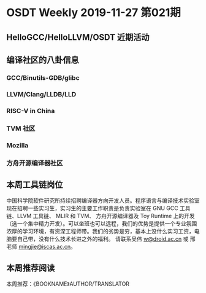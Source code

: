 # OSDT Weekly 2019-11-27 第021期

## HelloGCC/HelloLLVM/OSDT 近期活动

## 编译社区的八卦信息

### GCC/Binutils-GDB/glibc

### LLVM/Clang/LLDB/LLD

### RISC-V in China

### TVM 社区

### Mozilla

### 方舟开源编译器社区

## 本周工具链岗位

中国科学院软件研究所持续招聘编译器方向开发人员。程序语言与编译技术实验室现在招聘一些实习生，实习生的主要工作职责是负责实验室在 GNU GCC 工具链、LLVM 工具链、 MLIR 和 TVM、 方舟开源编译器及 Toy Runtime 上的开发（选一个集中精力开发）。可以坐班也可以远程，我们的优势是提供一个专业氛围浓厚的学习环境，有资深工程师带。我们的劣势是穷，基本上没什么实习工资，电脑要自己带，没有什么技术长进之外的福利。
请联系吴伟 w@droid.ac.cn 或 邢老师 mingjie@iscas.ac.cn。

## 本周推荐阅读

本周推荐：《BOOKNAME》AUTHOR/TRANSLATOR
